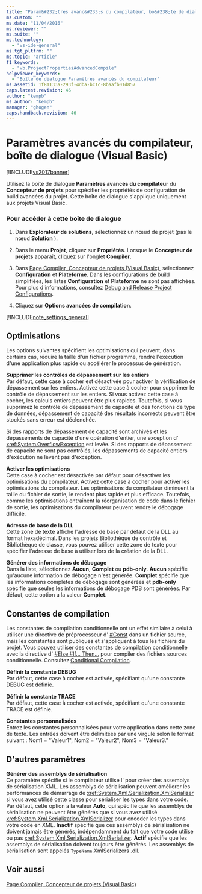 ```yaml
---
title: "Param&#232;tres avanc&#233;s du compilateur, bo&#238;te de dialogue (Visual Basic) | Microsoft Docs"
ms.custom: ""
ms.date: "11/04/2016"
ms.reviewer: ""
ms.suite: ""
ms.technology: 
  - "vs-ide-general"
ms.tgt_pltfrm: ""
ms.topic: "article"
f1_keywords: 
  - "vb.ProjectPropertiesAdvancedCompile"
helpviewer_keywords: 
  - "Boîte de dialogue Paramètres avancés du compilateur"
ms.assetid: 1f81133a-293f-4dba-bc1c-8baafb01d857
caps.latest.revision: 46
author: "kempb"
ms.author: "kempb"
manager: "ghogen"
caps.handback.revision: 46
---
```

# Param&#232;tres avanc&#233;s du compilateur, bo&#238;te de dialogue (Visual Basic)
[!INCLUDE[vs2017banner](../../code-quality/includes/vs2017banner.md)]

Utilisez la boîte de dialogue **Paramètres avancés du compilateur** du **Concepteur de projets** pour spécifier les propriétés de configuration de build avancées du projet.  Cette boîte de dialogue s'applique uniquement aux projets Visual Basic.  
  
### Pour accéder à cette boîte de dialogue  
  
1.  Dans **Explorateur de solutions**, sélectionnez un nœud de projet \(pas le nœud **Solution** \).  
  
2.  Dans le menu **Projet**, cliquez sur **Propriétés**.  Lorsque le **Concepteur de projets** apparaît, cliquez sur l'onglet **Compiler**.  
  
3.  Dans [Page Compiler, Concepteur de projets \(Visual Basic\)](../../ide/reference/compile-page-project-designer-visual-basic.md), sélectionnez **Configuration** et **Plateforme**.  Dans les configurations de build simplifiées, les listes **Configuration** et **Plateforme** ne sont pas affichées.  Pour plus d'informations, consultez [Debug and Release Project Configurations](http://msdn.microsoft.com/fr-fr/0440b300-0614-4511-901a-105b771b236e).  
  
4.  Cliquez sur **Options avancées de compilation**.  
  
 [!INCLUDE[note_settings_general](../../data-tools/includes/note_settings_general_md.md)]  
  
## Optimisations  
 Les options suivantes spécifient les optimisations qui peuvent, dans certains cas, réduire la taille d'un fichier programme, rendre l'exécution d'une application plus rapide ou accélérer le processus de génération.  
  
 **Supprimer les contrôles de dépassement sur les entiers**  
 Par défaut, cette case à cocher est désactivée pour activer la vérification de dépassement sur les entiers.  Activez cette case à cocher pour supprimer le contrôle de dépassement sur les entiers.  Si vous activez cette case à cocher, les calculs entiers peuvent être plus rapides.  Toutefois, si vous supprimez le contrôle de dépassement de capacité et des fonctions de type de données, dépassement de capacité des résultats incorrects peuvent être stockés sans erreur est déclenchée.  
  
 Si des rapports de dépassement de capacité sont archivés et les dépassements de capacité d'une opération d'entier, une exception d' <xref:System.OverflowException> est levée.  Si des rapports de dépassement de capacité ne sont pas contrôlés, les dépassements de capacité entiers d'exécution ne lèvent pas d'exception.  
  
 **Activer les optimisations**  
 Cette case à cocher est désactivée par défaut pour désactiver les optimisations du compilateur.  Activez cette case à cocher pour activer les optimisations du compilateur.  Les optimisations du compilateur diminuent la taille du fichier de sortie, le rendent plus rapide et plus efficace.  Toutefois, comme les optimisations entraînent la réorganisation de code dans le fichier de sortie, les optimisations du compilateur peuvent rendre le débogage difficile.  
  
 **Adresse de base de la DLL**  
 Cette zone de texte affiche l'adresse de base par défaut de la DLL au format hexadécimal.  Dans les projets Bibliothèque de contrôle et Bibliothèque de classe, vous pouvez utiliser cette zone de texte pour spécifier l'adresse de base à utiliser lors de la création de la DLL.  
  
 **Générer des informations de débogage**  
 Dans la liste, sélectionnez **Aucun**, **Complet** ou **pdb\-only**.  **Aucun** spécifie qu'aucune information de débogage n'est générée.  **Complet** spécifie que les informations complètes de débogage sont générées et **pdb\-only** spécifie que seules les informations de débogage PDB sont générées.  Par défaut, cette option a la valeur **Complet**.  
  
## Constantes de compilation  
 Les constantes de compilation conditionnelle ont un effet similaire à celui à utiliser une directive de préprocesseur d' [\#Const](/dotnet/visual-basic/language-reference/directives/const-directive) dans un fichier source, mais les constantes sont publiques et s'appliquent à tous les fichiers du projet.  Vous pouvez utiliser des constantes de compilation conditionnelle avec la directive d' [\#Else \#If… Then…](/dotnet/visual-basic/language-reference/directives/if-then-else-directives) pour compiler des fichiers sources conditionnelle.  Consultez [Conditional Compilation](/dotnet/visual-basic/programming-guide/program-structure/conditional-compilation).  
  
 **Définir la constante DEBUG**  
 Par défaut, cette case à cocher est activée, spécifiant qu'une constante DEBUG est définie.  
  
 **Définir la constante TRACE**  
 Par défaut, cette case à cocher est activée, spécifiant qu'une constante TRACE est définie.  
  
 **Constantes personnalisées**  
 Entrez les constantes personnalisées pour votre application dans cette zone de texte.  Les entrées doivent être délimitées par une virgule selon le format suivant : Nom1 \= "Valeur1", Nom2 \= "Valeur2", Nom3 \= "Valeur3."  
  
## D'autres paramètres  
 **Générer des assemblys de sérialisation**  
 Ce paramètre spécifie si le compilateur utilise l' pour créer des assemblys de sérialisation XML.  Les assemblys de sérialisation peuvent améliorer les performances de démarrage de <xref:System.Xml.Serialization.XmlSerializer> si vous avez utilisé cette classe pour sérialiser les types dans votre code.  Par défaut, cette option a la valeur **Auto**, qui spécifie que les assemblys de sérialisation ne peuvent être générés que si vous avez utilisé <xref:System.Xml.Serialization.XmlSerializer> pour encoder les types dans votre code en XML.  **Inactif** spécifie que ces assemblys de sérialisation ne doivent jamais être générés, indépendamment du fait que votre code utilise ou pas <xref:System.Xml.Serialization.XmlSerializer>.  **Actif** spécifie que les assemblys de sérialisation doivent toujours être générés.  Les assemblys de sérialisation sont appelés `TypeName`.XmlSerializers .dll.  
  
## Voir aussi  
 [Page Compiler, Concepteur de projets \(Visual Basic\)](../../ide/reference/compile-page-project-designer-visual-basic.md)